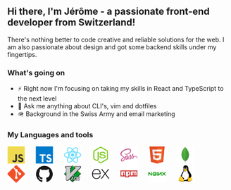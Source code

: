 <link rel="stylesheet" href="https://cdn.jsdelivr.net/gh/devicons/devicon@v2.9.0/devicon.min.css">


## Hi there,  I'm Jérôme - a passionate front-end developer from Switzerland!

There's nothing better to code creative and reliable solutions for the web. I am also passionate about design and got some backend skills under my fingertips. 

 ### What's going on
 - ⚡ Right now I'm focusing on taking my skills in React and TypeScript to the next level
 - 💬 Ask me anything about CLI's, vim and dotfiles
 - 🪖 Background in the Swiss Army and email marketing
 
 ### My Languages and tools

<!-- ICONS ARE FROM https://devicon.dev/ -->
<code><img src="./images/tech-icons/javascript.svg" height="40px" style="margin-right: 20px; display: inline-block"></code>
<code><img src="./images/tech-icons/typescript.svg" height="40px" style="margin-right: 20px; display: </code>inline-block"></code>
<code><img src="./images/tech-icons/react.svg" height="40px" style="margin-right: 20px; display: inline-block"></code>
<code><img src="./images/tech-icons/nodejs.svg" height="40px" style="margin-right: 20px; display: inline-block"></code>
<code><img src="./images/tech-icons/sass.svg" height="40px" style="margin-right: 20px; display: inline-block"></code>
<code><img src="./images/tech-icons/html5.svg" height="40px" style="margin-right: 20px; display: inline-block"></code>
<code><img src="./images/tech-icons/mongodb.svg" height="40px" style="margin-right: 20px; display: inline-block"></code>
<code><img src="./images/tech-icons/git.svg" height="40px" style="margin-right: 20px; display: inline-block"></code>
<code><img src="./images/tech-icons/github.svg" height="40px" style="margin-right: 20px; display: inline-block"></code>
<code><img src="./images/tech-icons/vim.svg" height="40px" style="margin-right: 20px; display: inline-block"></code>
<code><img src="./images/tech-icons/express.svg" height="40px" style="margin-right: 20px; display: inline-block"></code>
<code><img src="./images/tech-icons/npm.svg" height="40px" style="margin-right: 20px; display: inline-block"></code>
<code><img src="./images/tech-icons/nginx.svg" height="40px" style="margin-right: 20px; display: inline-block"></code>
<code><img src="./images/tech-icons/linux.svg" height="40px" style="margin-right: 20px; display: inline-block"></code>

 
